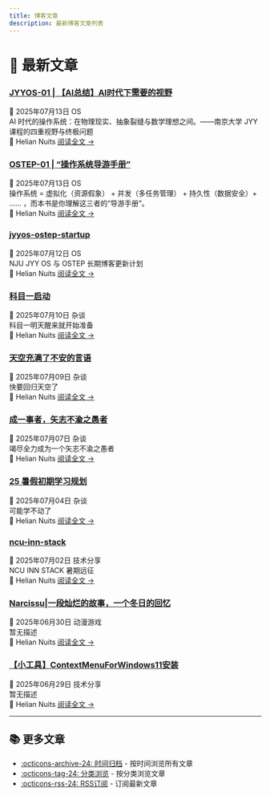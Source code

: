```yaml
---
title: 博客文章
description: 最新博客文章列表
---
```


# 📝 最新文章

<div class="posts-grid" markdown>


<div class="post-card" markdown>
<div class="post-header">
  <h3 class="post-title">
    <a href="/HelianNuits/blog/posts/JYYOS-01-AI时代下需要的视野/">JYYOS-01 | 【AI总结】AI时代下需要的视野</a>
  </h3>
  <div class="post-meta">
    <span class="post-date">📅 2025年07月13日</span>
    <span class="category-tag">OS</span>
  </div>
</div>
<div class="post-excerpt">
  AI 时代的操作系统：在物理现实、抽象裂缝与数学理想之间。——南京大学 JYY 课程的四重视野与终极问题
</div>
<div class="post-footer">
  <span class="post-author">👤 Helian Nuits</span>
  <a href="/HelianNuits/blog/posts/JYYOS-01-AI时代下需要的视野/" class="read-more">阅读全文 →</a>
</div>
</div>

<div class="post-card" markdown>
<div class="post-header">
  <h3 class="post-title">
    <a href="/HelianNuits/blog/posts/OSTEP-01-操作系统综述/">OSTEP-01 | “操作系统导游手册”</a>
  </h3>
  <div class="post-meta">
    <span class="post-date">📅 2025年07月13日</span>
    <span class="category-tag">OS</span>
  </div>
</div>
<div class="post-excerpt">
  操作系统 = 虚拟化（资源假象） + 并发（多任务管理） + 持久性（数据安全）+ …… ，而本书是你理解这三者的“导游手册”。
</div>
<div class="post-footer">
  <span class="post-author">👤 Helian Nuits</span>
  <a href="/HelianNuits/blog/posts/OSTEP-01-操作系统综述/" class="read-more">阅读全文 →</a>
</div>
</div>

<div class="post-card" markdown>
<div class="post-header">
  <h3 class="post-title">
    <a href="/HelianNuits/blog/posts/jyyos-ostep-startup/">jyyos-ostep-startup</a>
  </h3>
  <div class="post-meta">
    <span class="post-date">📅 2025年07月12日</span>
    <span class="category-tag">OS</span>
  </div>
</div>
<div class="post-excerpt">
  NJU JYY OS 与 OSTEP 长期博客更新计划
</div>
<div class="post-footer">
  <span class="post-author">👤 Helian Nuits</span>
  <a href="/HelianNuits/blog/posts/jyyos-ostep-startup/" class="read-more">阅读全文 →</a>
</div>
</div>

<div class="post-card" markdown>
<div class="post-header">
  <h3 class="post-title">
    <a href="/HelianNuits/blog/posts/科目一启动/">科目一启动</a>
  </h3>
  <div class="post-meta">
    <span class="post-date">📅 2025年07月10日</span>
    <span class="category-tag">杂谈</span>
  </div>
</div>
<div class="post-excerpt">
  科目一明天醒来就开始准备
</div>
<div class="post-footer">
  <span class="post-author">👤 Helian Nuits</span>
  <a href="/HelianNuits/blog/posts/科目一启动/" class="read-more">阅读全文 →</a>
</div>
</div>

<div class="post-card" markdown>
<div class="post-header">
  <h3 class="post-title">
    <a href="/HelianNuits/blog/posts/天空充满了不安的言语/">天空充满了不安的言语</a>
  </h3>
  <div class="post-meta">
    <span class="post-date">📅 2025年07月09日</span>
    <span class="category-tag">杂谈</span>
  </div>
</div>
<div class="post-excerpt">
  快要回归天空了
</div>
<div class="post-footer">
  <span class="post-author">👤 Helian Nuits</span>
  <a href="/HelianNuits/blog/posts/天空充满了不安的言语/" class="read-more">阅读全文 →</a>
</div>
</div>

<div class="post-card" markdown>
<div class="post-header">
  <h3 class="post-title">
    <a href="/HelianNuits/blog/posts/竭尽全力成为矢志不渝之愚者/">成一事者，矢志不渝之愚者</a>
  </h3>
  <div class="post-meta">
    <span class="post-date">📅 2025年07月07日</span>
    <span class="category-tag">杂谈</span>
  </div>
</div>
<div class="post-excerpt">
  竭尽全力成为一个矢志不渝之愚者
</div>
<div class="post-footer">
  <span class="post-author">👤 Helian Nuits</span>
  <a href="/HelianNuits/blog/posts/竭尽全力成为矢志不渝之愚者/" class="read-more">阅读全文 →</a>
</div>
</div>

<div class="post-card" markdown>
<div class="post-header">
  <h3 class="post-title">
    <a href="/HelianNuits/blog/posts/25暑假初期学习规划/">25 暑假初期学习规划</a>
  </h3>
  <div class="post-meta">
    <span class="post-date">📅 2025年07月04日</span>
    <span class="category-tag">杂谈</span>
  </div>
</div>
<div class="post-excerpt">
  可能学不动了
</div>
<div class="post-footer">
  <span class="post-author">👤 Helian Nuits</span>
  <a href="/HelianNuits/blog/posts/25暑假初期学习规划/" class="read-more">阅读全文 →</a>
</div>
</div>

<div class="post-card" markdown>
<div class="post-header">
  <h3 class="post-title">
    <a href="/HelianNuits/blog/posts/ncu-inn-stack/">ncu-inn-stack</a>
  </h3>
  <div class="post-meta">
    <span class="post-date">📅 2025年07月02日</span>
    <span class="category-tag">技术分享</span>
  </div>
</div>
<div class="post-excerpt">
  NCU INN STACK 暑期远征
</div>
<div class="post-footer">
  <span class="post-author">👤 Helian Nuits</span>
  <a href="/HelianNuits/blog/posts/ncu-inn-stack/" class="read-more">阅读全文 →</a>
</div>
</div>

<div class="post-card" markdown>
<div class="post-header">
  <h3 class="post-title">
    <a href="/HelianNuits/blog/posts/【Narcissus】一段灿烂的故事/">Narcissu|一段灿烂的故事，一个冬日的回忆</a>
  </h3>
  <div class="post-meta">
    <span class="post-date">📅 2025年06月30日</span>
    <span class="category-tag">动漫游戏</span>
  </div>
</div>
<div class="post-excerpt">
  暂无描述
</div>
<div class="post-footer">
  <span class="post-author">👤 Helian Nuits</span>
  <a href="/HelianNuits/blog/posts/【Narcissus】一段灿烂的故事/" class="read-more">阅读全文 →</a>
</div>
</div>

<div class="post-card" markdown>
<div class="post-header">
  <h3 class="post-title">
    <a href="/HelianNuits/blog/posts/ContextMenuForWindows11/">【小工具】ContextMenuForWindows11安装</a>
  </h3>
  <div class="post-meta">
    <span class="post-date">📅 2025年06月29日</span>
    <span class="category-tag">技术分享</span>
  </div>
</div>
<div class="post-excerpt">
  暂无描述
</div>
<div class="post-footer">
  <span class="post-author">👤 Helian Nuits</span>
  <a href="/HelianNuits/blog/posts/ContextMenuForWindows11/" class="read-more">阅读全文 →</a>
</div>
</div>


</div>

---

<div class="more-posts" markdown>

## 📚 更多文章

- [:octicons-archive-24: 时间归档](archive.md) - 按时间浏览所有文章
- [:octicons-tag-24: 分类浏览](categories.md) - 按分类浏览文章
- [:octicons-rss-24: RSS订阅](http://127.0.0.1:8000/HelianNuits/feed_rss_created.xml) - 订阅最新文章

</div>
